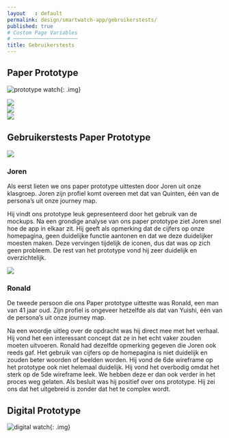 ```yaml
---
layout   : default
permalink: design/smartwatch-app/gebruikerstests/
published: true
# Custom Page Variables
# ─────────────────────
title: Gebruikerstests
---
```


Paper Prototype
---------------

![prototype watch](../../../img/prototypes/watchoverview.jpg){: .img}
<div class="row">
    <div class="col-4">
        <img src="../../../img/prototypes/watch1.jpg" class="img">
    </div> 
    <div class="col-4">
        <img src="../../../img/prototypes/watch2.jpg" class="img">
    </div> 
    <div class="col-4">
        <img src="../../../img/prototypes/watch3.jpg" class="img">
    </div> 
</div>
    
## Gebruikerstests Paper Prototype

<div class="row">
    <div class="col-3">
        <img src="../../../img/joren.jpg" class="img">
    </div> 
</div> 

### Joren

Als eerst lieten we ons paper prototype uittesten door Joren uit onze klasgroep. Joren zijn profiel komt overeen met dat van Quinten, één van de persona’s uit onze journey map. 

Hij vindt ons prototype leuk gepresenteerd door het gebruik van de mockups. Na een grondige analyse van ons paper prototype ziet Joren snel hoe de app in elkaar zit. Hij geeft als opmerking dat de cijfers op onze homepagina, geen duidelijke functie aantonen en dat we deze duidelijker moesten maken. Deze vervingen tijdelijk de iconen, dus dat was op zich geen probleem. De rest van het prototype vond hij zeer duidelijk en overzichtelijk. 

<div class="row">
    <div class="col-3">
        <img src="../../../img/ronald.jpg" class="img">
    </div> 
</div> 

### Ronald 

De tweede persoon die ons Paper prototype uittestte was Ronald, een man van 41 jaar oud. Zijn profiel is ongeveer hetzelfde als dat van Yuishi, één van de persona’s uit onze journey map. 

Na een woordje uitleg over de opdracht was hij direct mee met het verhaal. Hij vond het een interessant concept dat ze in het echt vaker zouden moeten uitvoeren. Ronald had dezelfde opmerking gegeven die Joren ook reeds gaf. Het gebruik van cijfers op de homepagina is niet duidelijk en zouden beter woorden of beelden worden. Hij vond de 6de wireframe op het prototype ook niet helemaal duidelijk. Hij vond het overbodig omdat het sterk op de 5de wireframe leek. We hebben deze er dan ook verder in het proces weg gelaten. Als besluit was hij positief over ons prototype. Hij zei ons dat het uitgebreid is zonder dat het te complex wordt.

Digital Prototype
---------------

![digital watch](../../../img/prototypes/digitalwatch.png){: .img}